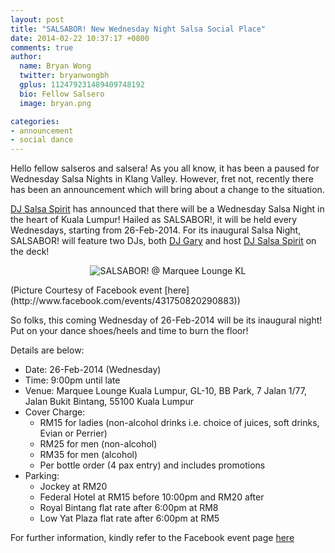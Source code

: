 ```yaml
---
layout: post
title: "SALSABOR! New Wednesday Night Salsa Social Place"
date: 2014-02-22 10:37:17 +0800
comments: true
author:
  name: Bryan Wong
  twitter: bryanwongbh
  gplus: 112479231489409748192 
  bio: Fellow Salsero
  image: bryan.png

categories: 
- announcement
- social dance
---
```

Hello fellow salseros and salsera! As you all know, it has been a paused for Wednesday Salsa Nights in Klang Valley. However, fret not, recently there has been an announcement which will bring about a change to the situation.
<!--more-->
[DJ Salsa Spirit](http://www.salsakl.com/#!/djs/dj-salsa-spirit) has announced that there will be a Wednesday Salsa Night in the heart of Kuala Lumpur! Hailed as SALSABOR!, it will be held every Wednesdays, starting  from 26-Feb-2014. For its inaugural Salsa Night, SALSABOR! will feature two DJs, both [DJ Gary](http://www.salsakl.com/#!/djs/dj-gary) and host [DJ Salsa Spirit](http://www.salsakl.com/#!/djs/dj-salsa-spirit) on the deck!

<p align="center">
	<img src="/images/posts/salsabor.jpg" alt="SALSABOR! @ Marquee Lounge KL" />
</p>
(Picture Courtesy of Facebook event [here](http://www.facebook.com/events/431750820290883))

So folks, this coming Wednesday of 26-Feb-2014 will be its inaugural night! Put on your dance shoes/heels and time to burn the floor! 

Details are below:

- Date: 26-Feb-2014 (Wednesday)
- Time: 9:00pm until late
- Venue: Marquee Lounge Kuala Lumpur, GL-10, BB Park, 7 Jalan 1/77, Jalan Bukit Bintang, 55100 Kuala Lumpur
- Cover Charge:
  - RM15 for ladies (non-alcohol drinks i.e. choice of juices, soft drinks, Evian or Perrier)
  - RM25 for men (non-alcohol)
  - RM35 for men (alcohol) 
  - Per bottle order (4 pax entry) and includes promotions 
- Parking:
	- Jockey at RM20
	- Federal Hotel at RM15 before 10:00pm and RM20 after
	- Royal Bintang flat rate after 6:00pm at RM8
	- Low Yat Plaza flat rate after 6:00pm at RM5

For further information, kindly refer to the Facebook event page [here](http://www.facebook.com/events/431750820290883)
